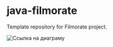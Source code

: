 # java-filmorate
Template repository for Filmorate project.



![Ссылка на диаграму](https://dbdiagram.io/d/64d0fbb402bd1c4a5e5eadd8)

